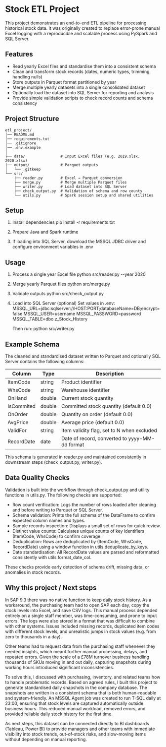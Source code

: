 # Stock ETL Project

This project demonstrates an end-to-end ETL pipeline for processing historical stock data. It was originally created to replace error-prone manual Excel logging with a reproducible and scalable process using PySpark and SQL Server.

## Features
- Read yearly Excel files and standardise them into a consistent schema
- Clean and transform stock records (dates, numeric types, trimming, handling nulls)
- Store outputs in Parquet format partitioned by year
- Merge multiple yearly datasets into a single consolidated dataset
- Optionally load the dataset into SQL Server for reporting and analysis
- Provide simple validation scripts to check record counts and schema consistency

## Project Structure
```
etl_project/
│── README.md
│── requirements.txt
│── .gitignore
│── .env.example
│
├── data/                # Input Excel files (e.g. 2019.xlsx, 2020.xlsx)
├── output/              # Parquet outputs
│   └── .gitkeep
└── src/
    ├── reader.py        # Excel → Parquet conversion
    ├── merge.py         # Merge multiple Parquet files
    ├── writer.py        # Load dataset into SQL Server
    ├── check_output.py  # Validation of schema and row counts
    └── utils.py         # Spark session setup and shared utilities
```
## Setup
1. Install dependencies
   pip install -r requirements.txt

2. Prepare Java and Spark runtime

3. If loading into SQL Server, download the MSSQL JDBC driver and configure environment variables in .env

## Usage
1. Process a single year Excel file
   python src/reader.py --year 2020

2. Merge yearly Parquet files
   python src/merge.py

3. Validate outputs
   python src/check_output.py

4. Load into SQL Server (optional)
   Set values in .env:
   MSSQL_URL=jdbc:sqlserver://HOST:PORT;databaseName=DB;encrypt=false
   MSSQL_USER=username
   MSSQL_PASSWORD=password
   MSSQL_TABLE=dbo.z_Stock_History

   Then run:
   python src/writer.py

## Example Schema
The cleaned and standardised dataset written to Parquet and optionally SQL Server contains the following columns:

Column       | Type      | Description
-------------|-----------|---------------------------------------------------
ItemCode     | string    | Product identifier
WhsCode      | string    | Warehouse identifier
OnHand       | double    | Current stock quantity
IsCommited   | double    | Committed stock quantity (default 0.0)
OnOrder      | double    | Quantity on order (default 0.0)
AvgPrice     | double    | Average price (default 0.0)
ValidFor     | string    | Item validity flag, set to N when excluded
RecordDate   | date      | Date of record, converted to yyyy-MM-dd format

This schema is generated in reader.py and maintained consistently in downstream steps (check_output.py, writer.py).

## Data Quality Checks
Validation is built into the workflow through check_output.py and utility functions in utils.py. The following checks are supported:

- Row count verification: Logs the number of rows loaded after cleaning and before writing to Parquet or SQL Server.
- Schema validation: Prints the full schema of the DataFrame to confirm expected column names and types.
- Sample records inspection: Displays a small set of rows for quick review.
- Distinct value counts: Calculates unique counts of key identifiers (ItemCode, WhsCode) to confirm coverage.
- Deduplication: Rows are deduplicated by (ItemCode, WhsCode, RecordDate) using a window function in utils.deduplicate_by_keys.
- Date standardisation: All RecordDate values are parsed and reformatted consistently with utils.format_date_col.

These checks provide early detection of schema drift, missing data, or anomalies in stock records.

## Why this project / Next steps
In SAP 9.3 there was no native function to keep daily stock history. As a workaround, the purchasing team had to open SAP each day, copy the stock levels into Excel, and save CSV logs. This manual process depended entirely on a single staff member, was time-consuming, and prone to input errors. The logs were also stored in a format that was difficult to combine with other systems. Issues included missing records, duplicated item codes with different stock levels, and unrealistic jumps in stock values (e.g. from zero to thousands in a day).

Other teams had to request data from the purchasing staff whenever they needed insights, which meant further manual processing, delays, and repeated errors. Given the scale of a £78M turnover business handling thousands of SKUs moving in and out daily, capturing snapshots during working hours introduced significant inconsistencies.

To solve this, I discussed with purchasing, inventory, and related teams how to handle problematic records. Based on agreed rules, I built this project to generate standardised daily snapshots in the company database. The snapshots are written in a consistent schema that is both human-readable and system-friendly. An MSSQL Agent job was created to run T-SQL daily at 23:00, ensuring that stock levels are captured automatically outside business hours. This reduced manual workload, removed errors, and provided reliable daily stock history for the first time.

As next steps, this dataset can be connected directly to BI dashboards (Tableau, Power BI) to provide managers and other teams with immediate visibility into stock trends, out-of-stock risks, and slow-moving items without depending on manual reporting.

